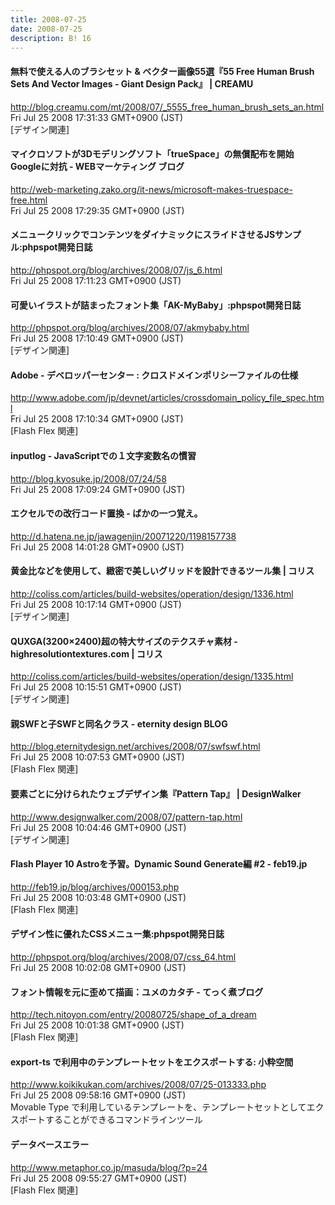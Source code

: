 ```yaml
---
title: 2008-07-25
date: 2008-07-25
description: B! 16
---
```


#### 無料で使える人のブラシセット & ベクター画像55選『55 Free Human Brush Sets And Vector Images - Giant Design Pack』 | CREAMU
http://blog.creamu.com/mt/2008/07/_5555_free_human_brush_sets_an.html<br>
Fri Jul 25 2008 17:31:33 GMT+0900 (JST)<br>
[デザイン関連]


#### マイクロソフトが3Dモデリングソフト「trueSpace」の無償配布を開始 Googleに対抗 - WEBマーケティング ブログ
http://web-marketing.zako.org/it-news/microsoft-makes-truespace-free.html<br>
Fri Jul 25 2008 17:29:35 GMT+0900 (JST)<br>


#### メニュークリックでコンテンツをダイナミックにスライドさせるJSサンプル:phpspot開発日誌
http://phpspot.org/blog/archives/2008/07/js_6.html<br>
Fri Jul 25 2008 17:11:23 GMT+0900 (JST)<br>


#### 可愛いイラストが詰まったフォント集「AK-MyBaby」:phpspot開発日誌
http://phpspot.org/blog/archives/2008/07/akmybaby.html<br>
Fri Jul 25 2008 17:10:49 GMT+0900 (JST)<br>
[デザイン関連]


#### Adobe - デベロッパーセンター : クロスドメインポリシーファイルの仕様
http://www.adobe.com/jp/devnet/articles/crossdomain_policy_file_spec.html<br>
Fri Jul 25 2008 17:10:34 GMT+0900 (JST)<br>
[Flash Flex 関連]


#### inputlog - JavaScriptでの１文字変数名の慣習
http://blog.kyosuke.jp/2008/07/24/58<br>
Fri Jul 25 2008 17:09:24 GMT+0900 (JST)<br>


#### エクセルでの改行コード置換 - ばかの一つ覚え。
http://d.hatena.ne.jp/jawagenjin/20071220/1198157738<br>
Fri Jul 25 2008 14:01:28 GMT+0900 (JST)<br>


####   黄金比などを使用して、緻密で美しいグリッドを設計できるツール集 | コリス
http://coliss.com/articles/build-websites/operation/design/1336.html<br>
Fri Jul 25 2008 10:17:14 GMT+0900 (JST)<br>
[デザイン関連]


####   QUXGA(3200×2400)超の特大サイズのテクスチャ素材 -highresolutiontextures.com | コリス
http://coliss.com/articles/build-websites/operation/design/1335.html<br>
Fri Jul 25 2008 10:15:51 GMT+0900 (JST)<br>
[デザイン関連]


#### 親SWFと子SWFと同名クラス - eternity design BLOG
http://blog.eternitydesign.net/archives/2008/07/swfswf.html<br>
Fri Jul 25 2008 10:07:53 GMT+0900 (JST)<br>
[Flash Flex 関連]


#### 要素ごとに分けられたウェブデザイン集『Pattern Tap』 | DesignWalker
http://www.designwalker.com/2008/07/pattern-tap.html<br>
Fri Jul 25 2008 10:04:46 GMT+0900 (JST)<br>
[デザイン関連]


#### Flash Player 10 Astroを予習。Dynamic Sound Generate編 #2 - feb19.jp
http://feb19.jp/blog/archives/000153.php<br>
Fri Jul 25 2008 10:03:48 GMT+0900 (JST)<br>
[Flash Flex 関連]


#### デザイン性に優れたCSSメニュー集:phpspot開発日誌
http://phpspot.org/blog/archives/2008/07/css_64.html<br>
Fri Jul 25 2008 10:02:08 GMT+0900 (JST)<br>


#### フォント情報を元に歪めて描画：ユメのカタチ - てっく煮ブログ
http://tech.nitoyon.com/entry/20080725/shape_of_a_dream<br>
Fri Jul 25 2008 10:01:38 GMT+0900 (JST)<br>
[Flash Flex 関連]


#### export-ts で利用中のテンプレートセットをエクスポートする: 小粋空間
http://www.koikikukan.com/archives/2008/07/25-013333.php<br>
Fri Jul 25 2008 09:58:16 GMT+0900 (JST)<br>
Movable Type で利用しているテンプレートを、テンプレートセットとしてエクスポートすることができるコマンドラインツール


#### データベースエラー
http://www.metaphor.co.jp/masuda/blog/?p=24<br>
Fri Jul 25 2008 09:55:27 GMT+0900 (JST)<br>
[Flash Flex 関連]


